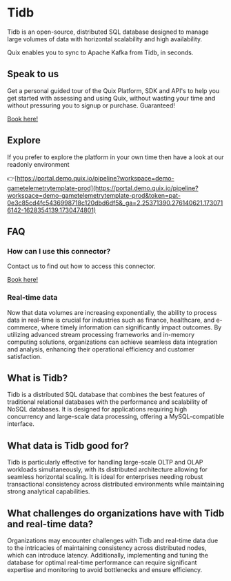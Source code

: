 <!-- START MARKDOWN -->
<!--[tech-name]-->
# Tidb

<!--[ai-blurb-about-tech]-->
Tidb is an open-source, distributed SQL database designed to manage large volumes of data with horizontal scalability and high availability.

Quix enables you to sync to Apache Kafka <span id="to_or_from">from</span> <span id="techname">Tidb</span>, in seconds.

## Speak to us

Get a personal guided tour of the Quix Platform, SDK and API's to help you get started with assessing and using Quix, without wasting your time and without pressuring you to signup or purchase. Guaranteed!

[Book here!](https://quix.io/book-a-demo)


## Explore

If you prefer to explore the platform in your own time then have a look at our readonly environment

👉[https://portal.demo.quix.io/pipeline?workspace=demo-gametelemetrytemplate-prod](https://portal.demo.quix.io/pipeline?workspace=demo-gametelemetrytemplate-prod&token=pat-0e3c85cd4fc5436998718c120dbd6df5&_ga=2.25371390.276140621.1730716142-1628354139.1730474801)


## FAQ 

### How can I use this connector?

Contact us to find out how to access this connector.

[Book here!](https://quix.io/book-a-demo)

### Real-time data

Now that data volumes are increasing exponentially, the ability to process data in real-time is crucial for industries such as finance, healthcare, and e-commerce, where timely information can significantly impact outcomes. By utilizing advanced stream processing frameworks and in-memory computing solutions, organizations can achieve seamless data integration and analysis, enhancing their operational efficiency and customer satisfaction.

## What is <span id="techname">Tidb</span>?

<!--[tech-seo-text]-->
Tidb is a distributed SQL database that combines the best features of traditional relational databases with the performance and scalability of NoSQL databases. It is designed for applications requiring high concurrency and large-scale data processing, offering a MySQL-compatible interface.

## What data is <span id="techname">Tidb</span> good for?

<!--[tech-data-seo-text]-->
Tidb is particularly effective for handling large-scale OLTP and OLAP workloads simultaneously, with its distributed architecture allowing for seamless horizontal scaling. It is ideal for enterprises needing robust transactional consistency across distributed environments while maintaining strong analytical capabilities.

## What challenges do organizations have with <span id="techname">Tidb</span> and real-time data?

<!--[tech-challenges-seo-text]-->
Organizations may encounter challenges with Tidb and real-time data due to the intricacies of maintaining consistency across distributed nodes, which can introduce latency. Additionally, implementing and tuning the database for optimal real-time performance can require significant expertise and monitoring to avoid bottlenecks and ensure efficiency.
<!-- END MARKDOWN -->